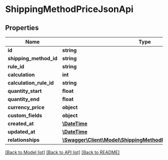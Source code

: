 # ShippingMethodPriceJsonApi

## Properties
Name | Type | Description | Notes
------------ | ------------- | ------------- | -------------
**id** | **string** |  | [optional] 
**shipping_method_id** | **string** |  | 
**rule_id** | **string** |  | [optional] 
**calculation** | **int** |  | [optional] 
**calculation_rule_id** | **string** |  | [optional] 
**quantity_start** | **float** |  | [optional] 
**quantity_end** | **float** |  | [optional] 
**currency_price** | **object** |  | [optional] 
**custom_fields** | **object** |  | [optional] 
**created_at** | [**\DateTime**](\DateTime.md) |  | 
**updated_at** | [**\DateTime**](\DateTime.md) |  | [optional] 
**relationships** | [**\Swagger\Client\Model\ShippingMethodPriceJsonApiRelationships**](ShippingMethodPriceJsonApiRelationships.md) |  | [optional] 

[[Back to Model list]](../../README.md#documentation-for-models) [[Back to API list]](../../README.md#documentation-for-api-endpoints) [[Back to README]](../../README.md)

